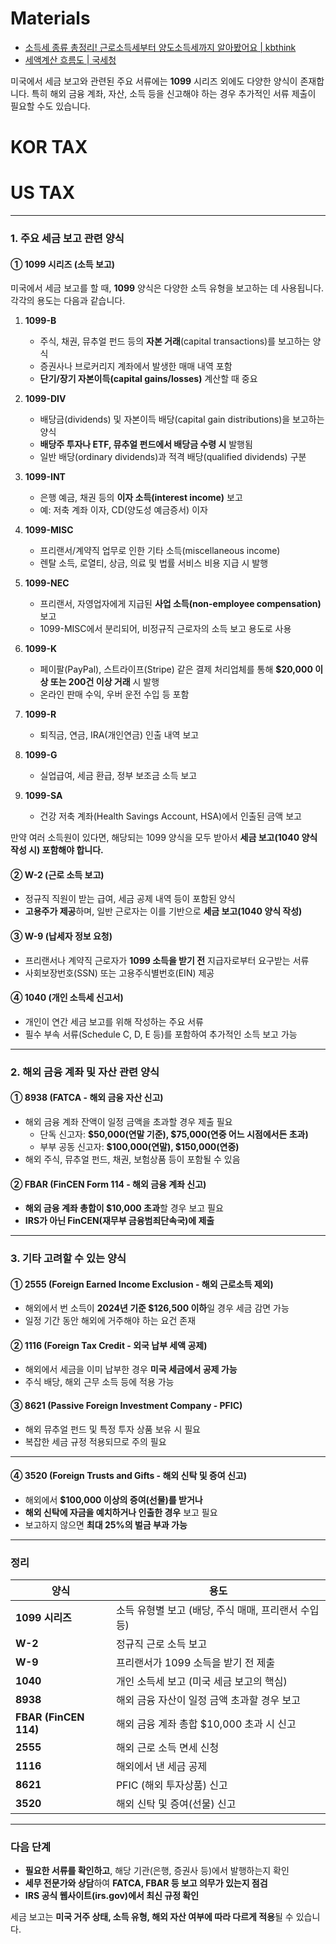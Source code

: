 # Materials

- [소득세 종류 총정리! 근로소득세부터 양도소득세까지 알아봤어요 | kbthink](https://kbthink.com/main/asset-management/wealth-manage-tip/kbthink-original/202408/income-tax.html)
- [세액계산 흐름도 | 국세청](https://www.nts.go.kr/nts/cm/cntnts/cntntsView.do?mi=2226&cntntsId=7666)

미국에서 세금 보고와 관련된 주요 서류에는 **1099** 시리즈 외에도 다양한 양식이 존재합니다. 특히 해외 금융 계좌, 자산, 소득 등을 신고해야 하는 경우 추가적인 서류 제출이 필요할 수도 있습니다. 

# KOR TAX

# US TAX

---

### **1. 주요 세금 보고 관련 양식**

#### **① 1099 시리즈 (소득 보고)**

미국에서 세금 보고를 할 때, **1099** 양식은 다양한 소득 유형을 보고하는 데 사용됩니다. 각각의 용도는 다음과 같습니다.

1. **1099-B**  
   - 주식, 채권, 뮤추얼 펀드 등의 **자본 거래**(capital transactions)를 보고하는 양식  
   - 증권사나 브로커리지 계좌에서 발생한 매매 내역 포함  
   - **단기/장기 자본이득(capital gains/losses)** 계산할 때 중요  

2. **1099-DIV**  
   - 배당금(dividends) 및 자본이득 배당(capital gain distributions)을 보고하는 양식  
   - **배당주 투자나 ETF, 뮤추얼 펀드에서 배당금 수령 시** 발행됨  
   - 일반 배당(ordinary dividends)과 적격 배당(qualified dividends) 구분  

3. **1099-INT**  
   - 은행 예금, 채권 등의 **이자 소득(interest income)** 보고  
   - 예: 저축 계좌 이자, CD(양도성 예금증서) 이자  

4. **1099-MISC**  
   - 프리랜서/계약직 업무로 인한 기타 소득(miscellaneous income)  
   - 렌탈 소득, 로열티, 상금, 의료 및 법률 서비스 비용 지급 시 발행  

5. **1099-NEC**  
   - 프리랜서, 자영업자에게 지급된 **사업 소득(non-employee compensation)** 보고  
   - 1099-MISC에서 분리되어, 비정규직 근로자의 소득 보고 용도로 사용  

6. **1099-K**  
   - 페이팔(PayPal), 스트라이프(Stripe) 같은 결제 처리업체를 통해 **$20,000 이상 또는 200건 이상 거래** 시 발행  
   - 온라인 판매 수익, 우버 운전 수입 등 포함  

7. **1099-R**  
   - 퇴직금, 연금, IRA(개인연금) 인출 내역 보고  

8. **1099-G**
   - 실업급여, 세금 환급, 정부 보조금 소득 보고  

9. **1099-SA** 
   - 건강 저축 계좌(Health Savings Account, HSA)에서 인출된 금액 보고  

만약 여러 소득원이 있다면, 해당되는 1099 양식을 모두 받아서 **세금 보고(1040 양식 작성 시) 포함해야 합니다.**  

#### **② W-2 (근로 소득 보고)**

- 정규직 직원이 받는 급여, 세금 공제 내역 등이 포함된 양식  
- **고용주가 제공**하며, 일반 근로자는 이를 기반으로 **세금 보고(1040 양식 작성)**  

#### **③ W-9 (납세자 정보 요청)**

- 프리랜서나 계약직 근로자가 **1099 소득을 받기 전** 지급자로부터 요구받는 서류  
- 사회보장번호(SSN) 또는 고용주식별번호(EIN) 제공  

#### **④ 1040 (개인 소득세 신고서)**

- 개인이 연간 세금 보고를 위해 작성하는 주요 서류  
- 필수 부속 서류(Schedule C, D, E 등)를 포함하여 추가적인 소득 보고 가능  

---

### **2. 해외 금융 계좌 및 자산 관련 양식**

#### **① 8938 (FATCA - 해외 금융 자산 신고)**

- 해외 금융 계좌 잔액이 일정 금액을 초과할 경우 제출 필요  
  - 단독 신고자: **$50,000(연말 기준), $75,000(연중 어느 시점에서든 초과)**  
  - 부부 공동 신고자: **$100,000(연말), $150,000(연중)**  
- 해외 주식, 뮤추얼 펀드, 채권, 보험상품 등이 포함될 수 있음  

#### **② FBAR (FinCEN Form 114 - 해외 금융 계좌 신고)**

- **해외 금융 계좌 총합이 $10,000 초과**할 경우 보고 필요  
- **IRS가 아닌 FinCEN(재무부 금융범죄단속국)에 제출**  

---

### **3. 기타 고려할 수 있는 양식**

#### **① 2555 (Foreign Earned Income Exclusion - 해외 근로소득 제외)**

- 해외에서 번 소득이 **2024년 기준 $126,500 이하**일 경우 세금 감면 가능  
- 일정 기간 동안 해외에 거주해야 하는 요건 존재  

#### **② 1116 (Foreign Tax Credit - 외국 납부 세액 공제)**

- 해외에서 세금을 이미 납부한 경우 **미국 세금에서 공제 가능**  
- 주식 배당, 해외 근무 소득 등에 적용 가능  

#### **③ 8621 (Passive Foreign Investment Company - PFIC)**

- 해외 뮤추얼 펀드 및 특정 투자 상품 보유 시 필요  
- 복잡한 세금 규정 적용되므로 주의 필요  

---

#### **④ 3520 (Foreign Trusts and Gifts - 해외 신탁 및 증여 신고)**

- 해외에서 **$100,000 이상의 증여(선물)를 받거나**  
- **해외 신탁에 자금을 예치하거나 인출한 경우** 보고 필요  
- 보고하지 않으면 **최대 25%의 벌금 부과 가능**  

---

### **정리**

| 양식 | 용도 |
|------|------|
| **1099 시리즈** | 소득 유형별 보고 (배당, 주식 매매, 프리랜서 수입 등) |
| **W-2** | 정규직 근로 소득 보고 |
| **W-9** | 프리랜서가 1099 소득을 받기 전 제출 |
| **1040** | 개인 소득세 보고 (미국 세금 보고의 핵심) |
| **8938** | 해외 금융 자산이 일정 금액 초과할 경우 보고 |
| **FBAR (FinCEN 114)** | 해외 금융 계좌 총합 $10,000 초과 시 신고 |
| **2555** | 해외 근로 소득 면세 신청 |
| **1116** | 해외에서 낸 세금 공제 |
| **8621** | PFIC (해외 투자상품) 신고 |
| **3520** | 해외 신탁 및 증여(선물) 신고 |

---

### **다음 단계**
- **필요한 서류를 확인하고**, 해당 기관(은행, 증권사 등)에서 발행하는지 확인  
- **세무 전문가와 상담**하여 **FATCA, FBAR 등 보고 의무가 있는지 점검**  
- **IRS 공식 웹사이트(irs.gov)에서 최신 규정 확인**  

세금 보고는 **미국 거주 상태, 소득 유형, 해외 자산 여부에 따라 다르게 적용**될 수 있습니다. 

